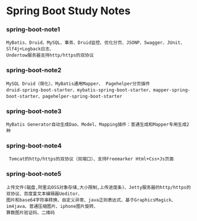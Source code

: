 Spring Boot Study Notes
===================================================
### spring-boot-note1
```
MyBatis、Druid、MySQL、事务、Druid监控、优化分页、JSONP、Swagger、JUnit、Slf4j+Logback日志、
Undertow服务器支持http/https的双协议
```
### spring-boot-note2
```
MySQL Druid（简化）、MyBatis通用Mapper、 Pagehelper分页插件
druid-spring-boot-starter、mybatis-spring-boot-starter、mapper-spring-boot-starter、pagehelper-spring-boot-starter
```
### spring-boot-note3
```
MyBatis Generator自动生成Dao、Model、Mapping插件：普通生成和Mapper专用生成2种
```
### spring-boot-note4
```
 Tomcat的http/https的双协议（双端口）、支持Freemarker Html+Css+Js页面
```
### spring-boot-note5
```
上传文件(磁盘,阿里云OSS对象存储,大小限制,上传进度条)、Jetty服务器的http/https的双协议、百度富文本编辑器Ueditor、
图片和base64字符串转换、自定义异常、java正则表达式、基于GraphicsMagick、im4java、普通压缩图片、iphone图片旋转、
算数图片验证码、二维码
```
